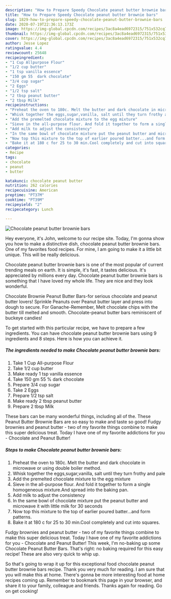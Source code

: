 ```yaml
---
description: "How to Prepare Speedy Chocolate peanut butter brownie bars"
title: "How to Prepare Speedy Chocolate peanut butter brownie bars"
slug: 1829-how-to-prepare-speedy-chocolate-peanut-butter-brownie-bars
date: 2020-07-19T22:36:13.173Z
image: https://img-global.cpcdn.com/recipes/3ac8a4ead6972315/751x532cq70/chocolate-peanut-butter-brownie-bars-recipe-main-photo.jpg
thumbnail: https://img-global.cpcdn.com/recipes/3ac8a4ead6972315/751x532cq70/chocolate-peanut-butter-brownie-bars-recipe-main-photo.jpg
cover: https://img-global.cpcdn.com/recipes/3ac8a4ead6972315/751x532cq70/chocolate-peanut-butter-brownie-bars-recipe-main-photo.jpg
author: Jesse Lopez
ratingvalue: 4.4
reviewcount: 25648
recipeingredient:
- "1 Cup Allpurpose Flour"
- "1/2 cup butter"
- "1 tsp vanilla essence"
- "150 gm 55  dark chocolate"
- "3/4 cup sugar"
- "2 Eggs"
- "1/2 tsp salt"
- "2 tbsp peanut butter"
- "2 tbsp Milk"
recipeinstructions:
- "Preheat the oven to 180c. Melt the butter and dark chocolate in microwave or using double boiler method."
- "Whisk together the eggs,sugar,vanilla, salt until they turn frothy and pale"
- "Add the premelted chocolate mixture to the egg mixture"
- "Sieve in the all-purpose flour. And fold it together to form a single homogeneous mixture.And spread into the baking pan."
- "Add milk to adjust the consistency"
- "In the same bowl of chocolate mixture put the peanut butter and microwave it with little milk for 30 seconds"
- "Now top this mixture to the top of earlier poured batter...and form patterns."
- "Bake it at 180 c for 25 to 30 min.Cool completely and cut into squares."
categories:
- Recipe
tags:
- chocolate
- peanut
- butter

katakunci: chocolate peanut butter 
nutrition: 262 calories
recipecuisine: American
preptime: "PT37M"
cooktime: "PT39M"
recipeyield: "2"
recipecategory: Lunch

---
```



![Chocolate peanut butter brownie bars](https://img-global.cpcdn.com/recipes/3ac8a4ead6972315/751x532cq70/chocolate-peanut-butter-brownie-bars-recipe-main-photo.jpg)

Hey everyone, it's John, welcome to our recipe site. Today, I'm gonna show you how to make a distinctive dish, chocolate peanut butter brownie bars. One of my favorites food recipes. For mine, I am going to make it a little bit unique. This will be really delicious.

Chocolate peanut butter brownie bars is one of the most popular of current trending meals on earth. It is simple, it's fast, it tastes delicious. It's appreciated by millions every day. Chocolate peanut butter brownie bars is something that I have loved my whole life. They are nice and they look wonderful.

Chocolate Brownie Peanut Butter Bars-for serious chocolate and peanut butter lovers! Sprinkle Peanuts over Peanut butter layer and press into dough to secure. For Ganache-Remember, Melt chocolate chips with the butter till melted and smooth. Chocolate-peanut butter bars reminiscent of buckeye candies!


To get started with this particular recipe, we have to prepare a few ingredients. You can have chocolate peanut butter brownie bars using 9 ingredients and 8 steps. Here is how you can achieve it.

<!--inarticleads1-->

##### The ingredients needed to make Chocolate peanut butter brownie bars:

1. Take 1 Cup All-purpose Flour
1. Take 1/2 cup butter
1. Make ready 1 tsp vanilla essence
1. Take 150 gm 55 % dark chocolate
1. Prepare 3/4 cup sugar
1. Take 2 Eggs
1. Prepare 1/2 tsp salt
1. Make ready 2 tbsp peanut butter
1. Prepare 2 tbsp Milk


These bars can be many wonderful things, including all of the. These Peanut Butter Brownie Bars are so easy to make and taste so good! Fudgy brownies and peanut butter - two of my favorite things combine to make this super delicious treat. Today I have one of my favorite addictions for you - Chocolate and Peanut Butter! 

<!--inarticleads2-->

##### Steps to make Chocolate peanut butter brownie bars:

1. Preheat the oven to 180c. Melt the butter and dark chocolate in microwave or using double boiler method.
1. Whisk together the eggs,sugar,vanilla, salt until they turn frothy and pale
1. Add the premelted chocolate mixture to the egg mixture
1. Sieve in the all-purpose flour. And fold it together to form a single homogeneous mixture.And spread into the baking pan.
1. Add milk to adjust the consistency
1. In the same bowl of chocolate mixture put the peanut butter and microwave it with little milk for 30 seconds
1. Now top this mixture to the top of earlier poured batter...and form patterns.
1. Bake it at 180 c for 25 to 30 min.Cool completely and cut into squares.


Fudgy brownies and peanut butter - two of my favorite things combine to make this super delicious treat. Today I have one of my favorite addictions for you - Chocolate and Peanut Butter! This week, I&#39;m no-baking up some Chocolate Peanut Butter Bars. That&#39;s right: no baking required for this easy recipe! These are also very quick to whip up. 

So that's going to wrap it up for this exceptional food chocolate peanut butter brownie bars recipe. Thank you very much for reading. I am sure that you will make this at home. There's gonna be more interesting food at home recipes coming up. Remember to bookmark this page in your browser, and share it to your family, colleague and friends. Thanks again for reading. Go on get cooking!
